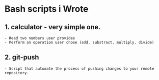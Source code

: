# Bash scripts i Wrote
  ## 1. calculator - very simple one.
    - Read two numbers user provides
    - Perform an operation user chose (add, substract, multiply, divide)

  ## 2. git-push
    - Script that automate the process of pushing changes to your remote repository.
